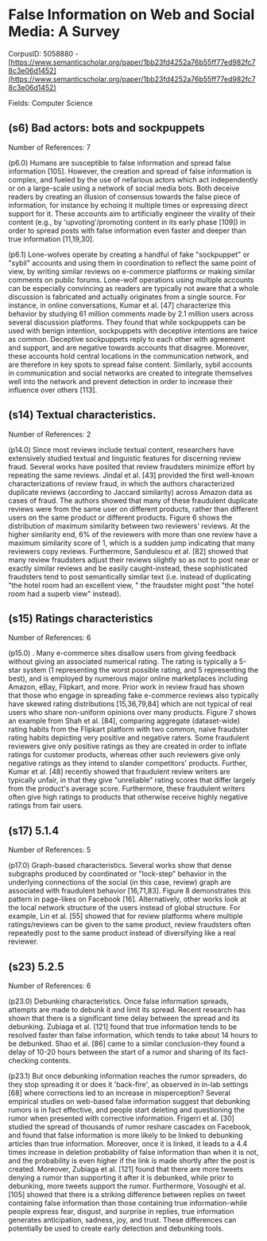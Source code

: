 # False Information on Web and Social Media: A Survey

CorpusID: 5058880 - [https://www.semanticscholar.org/paper/1bb23fd4252a76b55ff77ed982fc78c3e06d1452](https://www.semanticscholar.org/paper/1bb23fd4252a76b55ff77ed982fc78c3e06d1452)

Fields: Computer Science

## (s6) Bad actors: bots and sockpuppets
Number of References: 7

(p6.0) Humans are susceptible to false information and spread false information [105]. However, the creation and spread of false information is complex, and fueled by the use of nefarious actors which act independently or on a large-scale using a network of social media bots. Both deceive readers by creating an illusion of consensus towards the false piece of information, for instance by echoing it multiple times or expressing direct support for it. These accounts aim to artificially engineer the virality of their content (e.g., by 'upvoting'/promoting content in its early phase [109]) in order to spread posts with false information even faster and deeper than true information [11,19,30].

(p6.1) Lone-wolves operate by creating a handful of fake "sockpuppet" or "sybil" accounts and using them in coordination to reflect the same point of view, by writing similar reviews on e-commerce platforms or making similar comments on public forums. Lone-wolf operations using multiple accounts can be especially convincing as readers are typically not aware that a whole discussion is fabricated and actually originates from a single source. For instance, in online conversations, Kumar et al. [47] characterize this behavior by studying 61 million comments made by 2.1 million users across several discussion platforms. They found that while sockpuppets can be used with benign intention, sockpuppets with deceptive intentions are twice as common. Deceptive sockpuppets reply to each other with agreement and support, and are negative towards accounts that disagree. Moreover, these accounts hold central locations in the communication network, and are therefore in key spots to spread false content. Similarly, sybil accounts in communication and social networks are created to integrate themselves well into the network and prevent detection in order to increase their influence over others [113].
## (s14) Textual characteristics.
Number of References: 2

(p14.0) Since most reviews include textual content, researchers have extensively studied textual and linguistic features for discerning review fraud. Several works have posited that review fraudsters minimize effort by repeating the same reviews. Jindal et al. [43] provided the first well-known characterizations of review fraud, in which the authors characterized duplicate reviews (according to Jaccard similarity) across Amazon data as cases of fraud. The authors showed that many of these fraudulent duplicate reviews were from the same user on different products, rather than different users on the same product or different products. Figure 6 shows the distribution of maximum similarity between two reviewers' reviews. At the higher similarity end, 6% of the reviewers with more than one review have a maximum similarity score of 1, which is a sudden jump indicating that many reviewers copy reviews. Furthermore, Sandulescu et al. [82] showed that many review fraudsters adjust their reviews slightly so as not to post near or exactly similar reviews and be easily caught-instead, these sophisticated fraudsters tend to post semantically similar text (i.e. instead of duplicating "the hotel room had an excellent view, " the fraudster might post "the hotel room had a superb view" instead).
## (s15) Ratings characteristics
Number of References: 6

(p15.0) . Many e-commerce sites disallow users from giving feedback without giving an associated numerical rating. The rating is typically a 5-star system (1 representing the worst possible rating, and 5 representing the best), and is employed by numerous major online marketplaces including Amazon, eBay, Flipkart, and more. Prior work in review fraud has shown that those who engage in spreading fake e-commerce reviews also typically have skewed rating distributions [15,36,79,84] which are not typical of real users who share non-uniform opinions over many products. Figure 7 shows an example from Shah et al. [84], comparing aggregate (dataset-wide) rating habits from the Flipkart platform with two common, naive fraudster rating habits depicting very positive and negative raters. Some fraudulent reviewers give only positive ratings as they are created in order to inflate ratings for customer products, whereas other such reviewers give only negative ratings as they intend to slander competitors' products. Further, Kumar et al. [48] recently showed that fraudulent review writers are typically unfair, in that they give "unreliable" rating scores that differ largely from the product's average score. Furthermore, these fraudulent writers often give high ratings to products that otherwise receive highly negative ratings from fair users.
## (s17) 5.1.4
Number of References: 5

(p17.0) Graph-based characteristics. Several works show that dense subgraphs produced by coordinated or "lock-step" behavior in the underlying connections of the social (in this case, review) graph are associated with fraudulent behavior [16,71,83]. Figure 8 demonstrates this pattern in page-likes on Facebook [16]. Alternatively, other works look at the local network structure of the users instead of global structure. For example, Lin et al. [55] showed that for review platforms where multiple ratings/reviews can be given to the same product, review fraudsters often repeatedly post to the same product instead of diversifying like a real reviewer.
## (s23) 5.2.5
Number of References: 6

(p23.0) Debunking characteristics. Once false information spreads, attempts are made to debunk it and limit its spread. Recent research has shown that there is a significant time delay between the spread and its debunking. Zubiaga et al. [121] found that true information tends to be resolved faster than false information, which tends to take about 14 hours to be debunked. Shao et al. [86] came to a similar conclusion-they found a delay of 10-20 hours between the start of a rumor and sharing of its fact-checking contents.

(p23.1) But once debunking information reaches the rumor spreaders, do they stop spreading it or does it 'back-fire', as observed in in-lab settings [68] where corrections led to an increase in misperception? Several empirical studies on web-based false information suggest that debunking rumors is in fact effective, and people start deleting and questioning the rumor when presented with corrective information. Frigerri et al. [30] studied the spread of thousands of rumor reshare cascades on Facebook, and found that false information is more likely to be linked to debunking articles than true information. Moreover, once it is linked, it leads to a 4.4 times increase in deletion probability of false information than when it is not, and the probability is even higher if the link is made shortly after the post is created. Moreover, Zubiaga et al. [121] found that there are more tweets denying a rumor than supporting it after it is debunked, while prior to debunking, more tweets support the rumor. Furthermore, Vosoughi et al. [105] showed that there is a striking difference between replies on tweet containing false information than those containing true information-while people express fear, disgust, and surprise in replies, true information generates anticipation, sadness, joy, and trust. These differences can potentially be used to create early detection and debunking tools.
